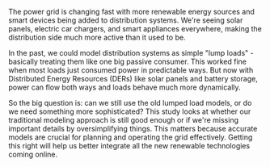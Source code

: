 The power grid is changing fast with more renewable energy sources and smart devices being added to distribution systems. We're seeing solar panels, electric car chargers, and smart appliances everywhere, making the distribution side much more active than it used to be.

In the past, we could model distribution systems as simple "lump loads" - basically treating them like one big passive consumer. This worked fine when most loads just consumed power in predictable ways. But now with Distributed Energy Resources (DERs) like solar panels and battery storage, power can flow both ways and loads behave much more dynamically.

So the big question is: can we still use the old lumped load models, or do we need something more sophisticated? This study looks at whether our traditional modeling approach is still good enough or if we're missing important details by oversimplifying things.
This matters because accurate models are crucial for planning and operating the grid effectively. Getting this right will help us better integrate all the new renewable technologies coming online.
